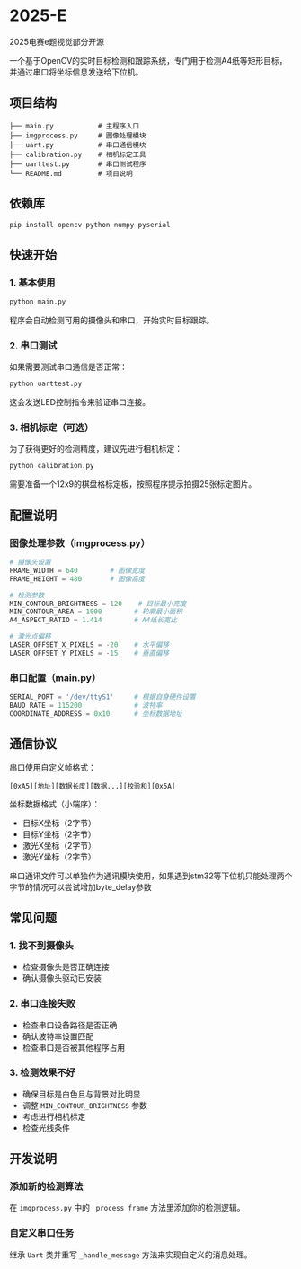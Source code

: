 # 2025-E
2025电赛e题视觉部分开源

一个基于OpenCV的实时目标检测和跟踪系统，专门用于检测A4纸等矩形目标，并通过串口将坐标信息发送给下位机。


## 项目结构

```
├── main.py           # 主程序入口
├── imgprocess.py     # 图像处理模块
├── uart.py           # 串口通信模块
├── calibration.py    # 相机标定工具
├── uarttest.py       # 串口测试程序
└── README.md         # 项目说明
```

## 依赖库

```bash
pip install opencv-python numpy pyserial
```

## 快速开始

### 1. 基本使用

```bash
python main.py
```

程序会自动检测可用的摄像头和串口，开始实时目标跟踪。

### 2. 串口测试

如果需要测试串口通信是否正常：

```bash
python uarttest.py
```

这会发送LED控制指令来验证串口连接。

### 3. 相机标定（可选）

为了获得更好的检测精度，建议先进行相机标定：

```bash
python calibration.py
```

需要准备一个12x9的棋盘格标定板，按照程序提示拍摄25张标定图片。

## 配置说明

### 图像处理参数（imgprocess.py）

```python
# 摄像头设置
FRAME_WIDTH = 640        # 图像宽度
FRAME_HEIGHT = 480       # 图像高度

# 检测参数
MIN_CONTOUR_BRIGHTNESS = 120    # 目标最小亮度
MIN_CONTOUR_AREA = 1000        # 轮廓最小面积
A4_ASPECT_RATIO = 1.414        # A4纸长宽比

# 激光点偏移
LASER_OFFSET_X_PIXELS = -20    # 水平偏移
LASER_OFFSET_Y_PIXELS = -15    # 垂直偏移
```

### 串口配置（main.py）

```python
SERIAL_PORT = '/dev/ttyS1'     # 根据自身硬件设置
BAUD_RATE = 115200             # 波特率
COORDINATE_ADDRESS = 0x10      # 坐标数据地址
```

## 通信协议

串口使用自定义帧格式：

```
[0xA5][地址][数据长度][数据...][校验和][0x5A]
```

坐标数据格式（小端序）：
- 目标X坐标（2字节）
- 目标Y坐标（2字节）  
- 激光X坐标（2字节）
- 激光Y坐标（2字节）

串口通讯文件可以单独作为通讯模块使用，如果遇到stm32等下位机只能处理两个字节的情况可以尝试增加byte_delay参数

## 常见问题

### 1. 找不到摄像头
- 检查摄像头是否正确连接
- 确认摄像头驱动已安装

### 2. 串口连接失败
- 检查串口设备路径是否正确
- 确认波特率设置匹配
- 检查串口是否被其他程序占用

### 3. 检测效果不好
- 确保目标是白色且与背景对比明显
- 调整 `MIN_CONTOUR_BRIGHTNESS` 参数
- 考虑进行相机标定
- 检查光线条件


## 开发说明

### 添加新的检测算法

在 `imgprocess.py` 中的 `_process_frame` 方法里添加你的检测逻辑。

### 自定义串口任务

继承 `Uart` 类并重写 `_handle_message` 方法来实现自定义的消息处理。


